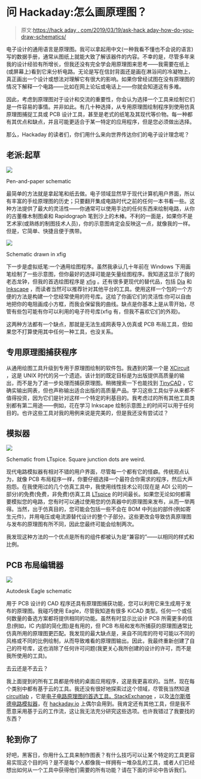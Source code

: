 # 问 Hackaday:怎么画原理图？

> 原文:[https://hack aday . com/2019/03/19/ask-hack aday-how-do-you-draw-schematics/](https://hackaday.com/2019/03/19/ask-hackaday-how-do-you-draw-schematics/)

电子设计的通用语言是原理图。我可以拿起用中文(一种我看不懂也不会说的语言)写的数据手册，通常从图纸上就能大致了解该器件的内容。不幸的是，尽管多年来我的设计经验有所增长，但我还没有完全学会用原理图来思考——我需要在纸上(或屏幕上)看到它来分析电路。无论是写在信封背面还是画在淋浴间的冷凝物上，真正画出一个设计或想法对理解它有很大的影响。如果你曾经试图在没有原理图的情况下解释一个电路——比如在网上论坛或电话上——你就会知道这有多难。

因此，考虑到原理图对于设计和交流的重要性，你会认为选择一个工具来绘制它们是一件容易的事情。并非如此。有几十种选择，从专用原理图绘制程序到使用仿真原理图捕捉工具或 PCB 设计工具，甚至是老式的纸笔及其现代等价物。每一种都有其优点和缺点，并且可能更适合于某一特定的应用程序，但是您必须做出选择。

那么，Hackaday 的读者们，你们用什么来向世界传达你们的电子设计理念呢？

## 老派:起草

[![](../Images/7bf48692d607340547603d99a6fdf3b4.png)](https://hackaday.com/wp-content/uploads/2019/03/legal-pad-schematic.png)

Pen-and-paper schematic

最简单的方法就是拿起笔和纸去做。电子领域显然早于现代计算机用户界面，所以有丰富的手绘原理图的历史；只要翻开集成电路时代之前的任何一本书看一些。这种方法提供了最大的灵活性——你通常可以使用手边的任何东西来绘制电路，从你的古董橡木制图桌和 Rapidograph 笔到沙上的木棒。不利的一面是，如果你不是艺术家(或熟练的制图技术人员)，你的示意图肯定会反映这一点，就像我的一样。但是，它简单、快捷且便于携带。

![](../Images/af17c20710f49c1e8e83b56d63fdc000.png)

Schematic drawn in xfig

下一步是虚拟纸笔:一个通用绘图程序。虽然我承认几十年前在 Windows 下用画笔绘制了一些示意图，但你最好的选择可能是矢量绘图程序。我知道这显示了我的老态龙钟，但我的首选绘图程序是 [xfig](http://mcj.sourceforge.net/) 。还有很多更现代的替代品，包括 [Dia](https://gitlab.gnome.org/GNOME/dia/) 和 [Inkscape](https://inkscape.org/) ，而读者当然可以推荐针对其他平台的工具。使用这样一个包的一个方便的方法是构建一个您经常使用的符号库。这给了你画它们的灵活性:你可以自由地把你的电阻画成小方框，而我会保留我的曲线。缺点是你基本上是从零开始，尽管有些包可能有你可以利用的电子符号库(xfig 有，但我不喜欢它们的外观)。

这两种方法都有一个缺点，那就是无法生成网表导入仿真或 PCB 布局工具，但如果您不打算使用其中任何一种工具，也没关系。

## 专用原理图捕获程序

从通用绘图工具升级到专用于原理图绘制的软件包。我遇到的第一个是 [XCircuit](http://opencircuitdesign.com/xcircuit/) ，这是 UNIX 时代的另一个遗迹。该计划的既定目标是为出版提供高质量的输出，而不是为了进一步处理而捕获原理图。稍微搜索一下也能找到 [TinyCAD](https://sourceforge.net/projects/tinycad/) ，它确实输出网表，但也声称输出适合出版的高质量产品。学习这些工具似乎从来都不值得投资，因为它们是针对这样一个特定的利基目的。我考虑过的所有其他工具类别都有第二用途——例如，花在学习 Inkscape 绘制示意图上的时间可以用于任何目的。也许这些工具对我的用例来说是完美的，但是我还没有尝试过？

## 模拟器

[![](../Images/1505ca25e8f872c3519ab1c2777a6b48.png)](https://hackaday.com/wp-content/uploads/2019/03/ltspice-schematic.png)

Schematic from LTspice. Square junction dots are weird.

现代电路模拟器有相对不错的用户界面，尽管每一个都有它的怪癖。传统观点认为，就像 PCB 布局程序一样，你要仔细选择一个最符合你需求的程序，然后大声抱怨。在我使用过的几个仿真工具中，我使用线性技术公司(现在是 ADI 公司的一部分)的免费(免费，非免费)仿真工具 [LTspice](https://www.analog.com/en/design-center/design-tools-and-calculators/ltspice-simulator.html) 的时间最长。如果您无论如何都需要模拟您的电路，您有时可以通过使用您的仿真器中的原理图来发布，从而一举两得。当然，出于仿真目的，您可能会包括一些不会在 BOM 中列出的部件(例如寄生元件)，并用电压或电流源替代设计的整个子部分。这些更改会导致仿真原理图与发布的原理图有所不同，因此您最终可能会绘制两次。

我发现这种方法的一个优点是所有的组件都被认为是“兼容的”——以相同的样式和比例。

## PCB 布局编辑器

[![](../Images/530121fa3e55aeb27a6d249d3268415b.png)](https://hackaday.com/wp-content/uploads/2019/03/eagle-schematic.png)

Autodesk Eagle schematic

用于 PCB 设计的 CAD 程序还具有原理图捕获功能，您可以利用它来生成用于发布的原理图。我碰巧使用 Eagle，尽管我知道有很多 KiCAD 类型。任何一个或任何数量的备选方案都将提供相同的功能。虽然有时显示比设计 PCB 所需更多的信息(例如，IC 内部的简化图)是有用的，但 PCB 布局和发布所捕获的原理图通常比仿真所用的原理图更匹配。我发现的最大缺点是，来自不同库的符号可能以不同的风格或不同的比例绘制，从而导致难看的原理图输出。因此，我最终重新创建了自己的符号库，这也消除了任何许可问题(我更关心我所创建的设计的许可，而不是我所使用的工具)。

去云还是不去云？

我上面提到的所有工具都是传统的桌面应用程序，这是我更喜欢的。当然，现在每个类别中都有基于云的工具。我还没有很好地探索过这个领域，尽管我当然知道 [circuitlab](https://www.circuitlab.com/) ，它是[电子电路原理图的首选工具。StackExchange](https://electronics.stackexchange.com/) ，以及[法尔斯塔德电路模拟器](https://www.falstad.com/circuit/)，在 [hackaday.io](https://hackaday.io) 上偶尔会用到。我肯定还有其他工具，但是我不愿意采用基于云的工作流，这让我无法充分研究这些选项。也许我错过了我要找的东西？

## 轮到你了

好吧，黑客日，你用什么工具来制作图表？有什么技巧可以让某个特定的工具更容易实现这个目的吗？是不是每个人都像我一样拥有一堆杂乱的工具，或者人们已经想出如何从一个工具中获得他们需要的所有功能？请在下面的评论中告诉我们。
